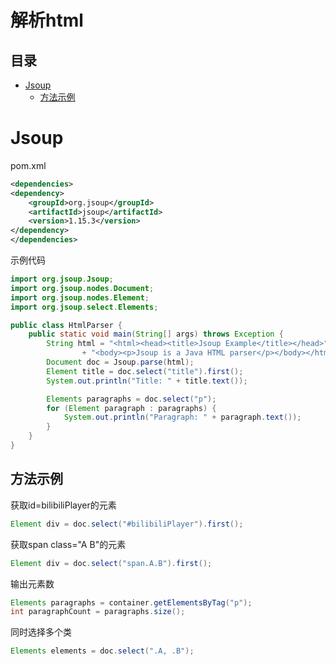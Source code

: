 # 解析html

## 目录

-   [Jsoup](#Jsoup)
    -   [方法示例](#方法示例)

# Jsoup

pom.xml

```xml
<dependencies>
<dependency>
    <groupId>org.jsoup</groupId>
    <artifactId>jsoup</artifactId>
    <version>1.15.3</version>
</dependency>
</dependencies>

```

示例代码

```java
import org.jsoup.Jsoup;
import org.jsoup.nodes.Document;
import org.jsoup.nodes.Element;
import org.jsoup.select.Elements;

public class HtmlParser {
    public static void main(String[] args) throws Exception {
        String html = "<html><head><title>Jsoup Example</title></head>"
                + "<body><p>Jsoup is a Java HTML parser</p></body></html>";
        Document doc = Jsoup.parse(html);
        Element title = doc.select("title").first();
        System.out.println("Title: " + title.text());

        Elements paragraphs = doc.select("p");
        for (Element paragraph : paragraphs) {
            System.out.println("Paragraph: " + paragraph.text());
        }
    }
}
```

## 方法示例

获取id=bilibiliPlayer的元素

```java
Element div = doc.select("#bilibiliPlayer").first();
```

获取span class="A B"的元素

```java
Element div = doc.select("span.A.B").first();
```

输出元素数

```java
Elements paragraphs = container.getElementsByTag("p");
int paragraphCount = paragraphs.size();
```

同时选择多个类

```java
Elements elements = doc.select(".A, .B");
```
